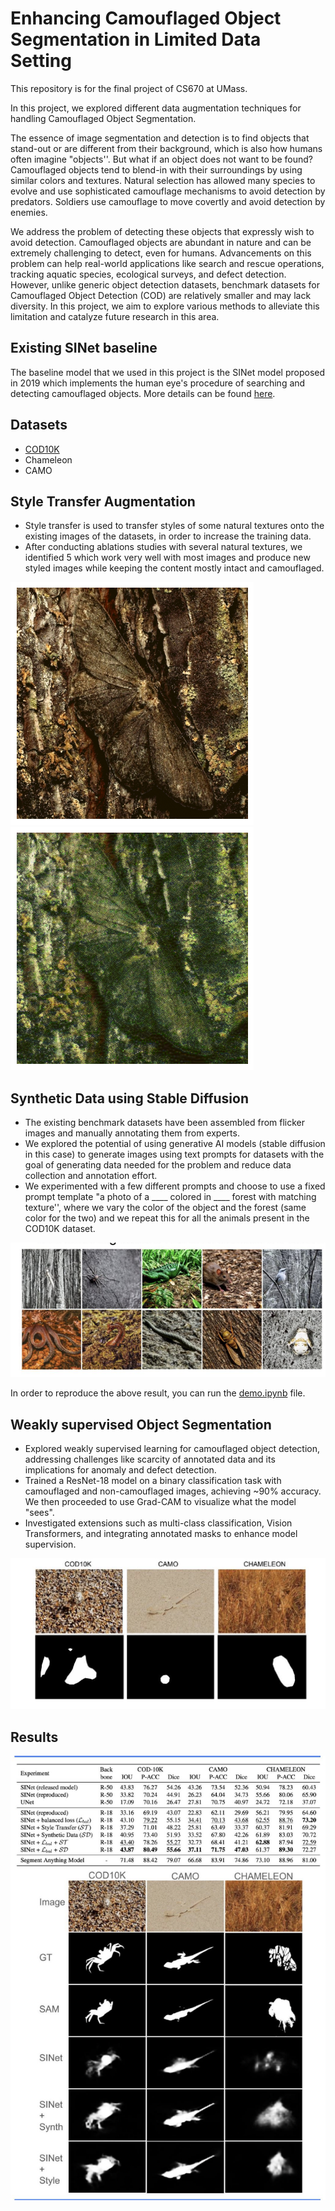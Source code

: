 
# Enhancing Camouflaged Object Segmentation in Limited Data Setting

This repository is for the final project of CS670 at UMass.

In this project, we explored different data augmentation techniques for handling Camouflaged Object Segmentation.

The essence of image segmentation and detection is to find objects that stand-out or are different from their background, which is also how humans often imagine "objects''. 
But what if an object does not want to be found? Camouflaged objects tend to blend-in with their surroundings by using similar colors and textures. Natural selection has allowed many species to evolve and use sophisticated camouflage mechanisms to avoid detection by predators. Soldiers use camouflage to move covertly and avoid detection by enemies. 

We address the problem of detecting these objects that expressly wish to avoid detection. Camouflaged objects are abundant in nature and can be extremely challenging to detect, even for humans. Advancements on this problem can help real-world applications like search and rescue operations, tracking aquatic species, ecological surveys, and defect detection. However, unlike generic object detection datasets, benchmark datasets for Camouflaged Object Detection (COD) are relatively smaller and may lack diversity. In this project, we aim to explore various methods to alleviate this limitation and catalyze future research in this area.

## Existing SINet baseline

The baseline model that we used in this project is the SINet model proposed in 2019 which implements the human eye's procedure of searching and detecting camouflaged objects. More details can be found [here](https://dengpingfan.github.io/pages/COD.html).

## Datasets
- [COD10K](https://dengpingfan.github.io/pages/COD.html)
- Chameleon
- CAMO

## Style Transfer Augmentation

- Style transfer is used to transfer styles of some natural textures onto the existing images of the datasets, in order to increase the training data.
- After conducting ablations studies with several natural textures, we identified 5 which work very well with most images and produce new styled images while keeping the content mostly intact and camouflaged.

![Original image](./demo/readme_assets/butterfly.png)
![Styled image](./demo/readme_assets/butterfly-style-transfer.png)

## Synthetic Data using Stable Diffusion

- The existing benchmark datasets have been assembled from flicker images and manually annotating them from experts.
- We explored the potential of using generative AI models (stable diffusion in this case) to generate images using text prompts for datasets with the goal of generating data needed for the problem and reduce data collection and annotation effort.
- We experimented with a few different prompts and choose to use a fixed prompt template "a photo of a ____ colored in  ____ forest with matching texture'', where we vary the color of the object and the forest (same color for the two) and we repeat this for all the animals present in the COD10K dataset. 

![Synthetic data](./demo/readme_assets/synthetic-dataset.png)

In order to reproduce the above result, you can run the [demo.ipynb](https://github.com/VinitraMk/UMass-CS670-Project/blob/dev/demo.ipynb) file.

## Weakly supervised Object Segmentation

- Explored weakly supervised learning for camouflaged object detection, addressing challenges like scarcity of annotated data and its implications for anomaly and defect detection.
- Trained a ResNet-18 model on a binary classification task with camouflaged and non-camouflaged images, achieving ~90% accuracy. We then proceeded to use Grad-CAM to visualize what the model "sees".
- Investigated extensions such as multi-class classification, Vision Transformers, and integrating annotated masks to enhance model supervision.


![Weakly supervised object segmentation](./demo/readme_assets/weak-supervision.png)

## Results

![Results](./demo/readme_assets/results.png)